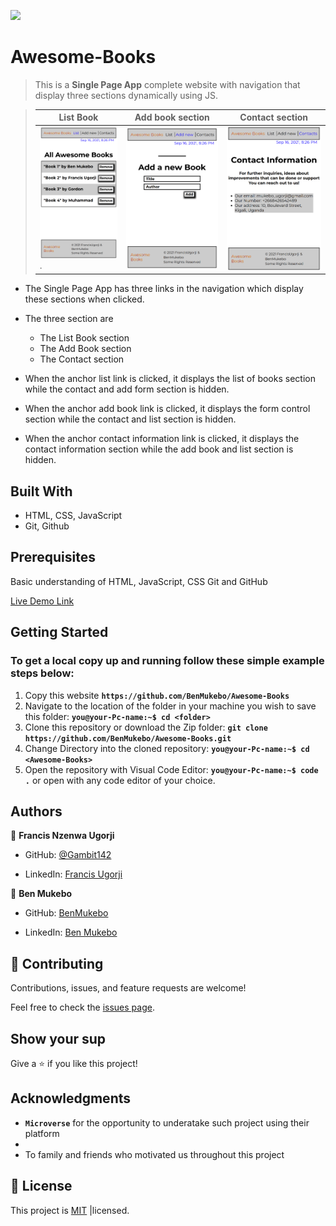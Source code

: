 ![](https://img.shields.io/badge/Microverse-blueviolet)

# Awesome-Books
> This is a **Single Page App** complete website with navigation that display three sections dynamically using JS.

> |List Book|Add book section|Contact section|
> |------------|----------------|---------------|
> |![screenshot](Screenshot1.png).|![screenshot2](Screenshot2.png)| ![screenshot2](Screenshot3.png)|


- The Single Page App has three links in the navigation which display these sections when clicked.

- The three section are
  - The List Book section
  - The Add Book section
  - The Contact section


- When the anchor list link is clicked, it displays the list of books section while the contact and add form section is hidden.

- When the anchor add book link is clicked, it displays the form control section while the contact and list section is hidden.
  
- When the anchor contact information link is clicked, it displays the contact information section while the add book and list section is hidden.

## Built With

- HTML, CSS, JavaScript
- Git, Github

## Prerequisites
Basic understanding of HTML, JavaScript, CSS Git and GitHub

[Live Demo Link](https://benmukebo.github.io/Awesome-Books/)

## Getting Started

### To get a local copy up and running follow these simple example steps below:

1. Copy this website **``https://github.com/BenMukebo/Awesome-Books``**
2. Navigate to the location of the folder in your machine you wish to save this folder:
**``you@your-Pc-name:~$ cd <folder>``**
3. Clone this repository or download the Zip folder:
**``git clone https://github.com/BenMukebo/Awesome-Books.git``**
4. Change Directory into the cloned repository: **``you@your-Pc-name:~$ cd <Awesome-Books>``**
5. Open the repository with Visual Code Editor: **``you@your-Pc-name:~$ code .``** or open with any code editor of your choice.

## Authors

👤 **Francis Nzenwa Ugorji**

- GitHub: [@Gambit142](https://github.com/Gambit142)
  
- LinkedIn: [Francis Ugorji](www.linkedin.com/in/francis-ugorji-a567b7168)

👤 **Ben Mukebo**

- GitHub: [BenMukebo](https://github.com/BenMukebo)
  
- LinkedIn: [Ben Mukebo](www.linkedin.com/in/kasongo-mukebo-ben-591720205)

## 🤝 Contributing

Contributions, issues, and feature requests are welcome!

Feel free to check the [issues page](../../issues/).

## Show your sup

Give a ⭐️ if you like this project!

## Acknowledgments

- **``Microverse``** for the opportunity to underatake such project using their platform
- 
- To family and friends who motivated us throughout this project

## 📝 License

This project is [MIT](./MIT.md) |licensed.
